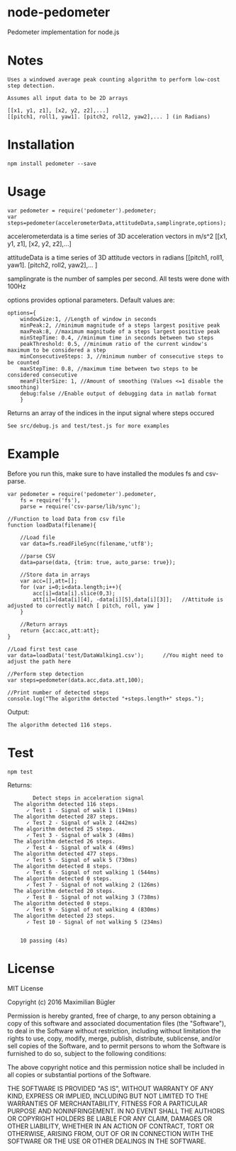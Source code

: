 # node-pedometer
Pedometer implementation for node.js

# Notes
    Uses a windowed average peak counting algorithm to perform low-cost step detection.
    
    Assumes all input data to be 2D arrays

    [[x1, y1, z1], [x2, y2, z2],...]
    [[pitch1, roll1, yaw1]. [pitch2, roll2, yaw2],... ] (in Radians)


# Installation
    npm install pedometer --save

# Usage
    var pedometer = require('pedometer').pedometer;
    var steps=pedometer(accelerometerData,attitudeData,samplingrate,options);
    
accelerometerdata is a time series of 3D acceleration vectors in m/s^2
[[x1, y1, z1], [x2, y2, z2],...]

attitudeData is a time series of 3D attitude vectors in radians
[[pitch1, roll1, yaw1]. [pitch2, roll2, yaw2],... ]

samplingrate is the number of samples per second. All tests were done with 100Hz

options provides optional parameters. Default values are:

    options={
        windowSize:1, //Length of window in seconds
        minPeak:2, //minimum magnitude of a steps largest positive peak
        maxPeak:8, //maximum magnitude of a steps largest positive peak
        minStepTime: 0.4, //minimum time in seconds between two steps
        peakThreshold: 0.5, //minimum ratio of the current window's maximum to be considered a step
        minConsecutiveSteps: 3, //minimum number of consecutive steps to be counted
        maxStepTime: 0.8, //maximum time between two steps to be considered consecutive
        meanFilterSize: 1, //Amount of smoothing (Values <=1 disable the smoothing)
        debug:false //Enable output of debugging data in matlab format
        }

Returns an array of the indices in the input signal where steps occured
    
    See src/debug.js and test/test.js for more examples

# Example

Before you run this, make sure to have installed the modules fs and csv-parse.

    var pedometer = require('pedometer').pedometer,
        fs = require('fs'),
        parse = require('csv-parse/lib/sync');

    //Function to load Data from csv file
    function loadData(filename){
        
        //Load file
        var data=fs.readFileSync(filename,'utf8');
        
        //parse CSV
        data=parse(data, {trim: true, auto_parse: true});
        
        //Store data in arrays
        var acc=[],att=[];
        for (var i=0;i<data.length;i++){
            acc[i]=data[i].slice(0,3);
            att[i]=[data[i][4], -data[i][5],data[i][3]];   //Attitude is adjusted to correctly match [ pitch, roll, yaw ]
        }
        
        //Return arrays
        return {acc:acc,att:att};
    }
    
    //Load first test case
    var data=loadData('test/DataWalking1.csv');      //You might need to adjust the path here
    
    //Perform step detection
    var steps=pedometer(data.acc,data.att,100);
    
    //Print number of detected steps
    console.log("The algorithm detected "+steps.length+" steps.");

Output:

    The algorithm detected 116 steps.

# Test
    npm test

Returns:

            Detect steps in acceleration signal
      The algorithm detected 116 steps.
          ✓ Test 1 - Signal of walk 1 (194ms)
      The algorithm detected 287 steps.
          ✓ Test 2 - Signal of walk 2 (442ms)
      The algorithm detected 25 steps.
          ✓ Test 3 - Signal of walk 3 (48ms)
      The algorithm detected 26 steps.
          ✓ Test 4 - Signal of walk 4 (49ms)
      The algorithm detected 477 steps.
          ✓ Test 5 - Signal of walk 5 (730ms)
      The algorithm detected 8 steps.
          ✓ Test 6 - Signal of not walking 1 (544ms)
      The algorithm detected 0 steps.
          ✓ Test 7 - Signal of not walking 2 (126ms)
      The algorithm detected 20 steps.
          ✓ Test 8 - Signal of not walking 3 (738ms)
      The algorithm detected 0 steps.
          ✓ Test 9 - Signal of not walking 4 (830ms)
      The algorithm detected 23 steps.
          ✓ Test 10 - Signal of not walking 5 (234ms)
      
      
        10 passing (4s)


# License

MIT License

Copyright (c) 2016 Maximilian Bügler

Permission is hereby granted, free of charge, to any person obtaining a copy
of this software and associated documentation files (the "Software"), to deal
in the Software without restriction, including without limitation the rights
to use, copy, modify, merge, publish, distribute, sublicense, and/or sell
copies of the Software, and to permit persons to whom the Software is
furnished to do so, subject to the following conditions:

The above copyright notice and this permission notice shall be included in all
copies or substantial portions of the Software.

THE SOFTWARE IS PROVIDED "AS IS", WITHOUT WARRANTY OF ANY KIND, EXPRESS OR
IMPLIED, INCLUDING BUT NOT LIMITED TO THE WARRANTIES OF MERCHANTABILITY,
FITNESS FOR A PARTICULAR PURPOSE AND NONINFRINGEMENT. IN NO EVENT SHALL THE
AUTHORS OR COPYRIGHT HOLDERS BE LIABLE FOR ANY CLAIM, DAMAGES OR OTHER
LIABILITY, WHETHER IN AN ACTION OF CONTRACT, TORT OR OTHERWISE, ARISING FROM,
OUT OF OR IN CONNECTION WITH THE SOFTWARE OR THE USE OR OTHER DEALINGS IN THE
SOFTWARE.
